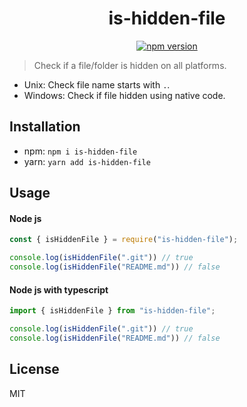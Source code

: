 <div align="center">

# is-hidden-file
[![npm version](https://img.shields.io/badge/dynamic/json?color=317EFB&logo=npm&style=for-the-badge&label=Version&query=version&url=https%3A%2F%2Funpkg.com%2Fis-hidden-file%40latest%2Fpackage.json)](https://www.npmjs.com/package/is-hidden-file)
</div>

> Check if a file/folder is hidden on all platforms.

- Unix: Check file name starts with `.`.
- Windows: Check if file hidden using native code.

## Installation
- npm: `npm i is-hidden-file`
- yarn: `yarn add is-hidden-file`

## Usage
#### Node js
```js
const { isHiddenFile } = require("is-hidden-file");

console.log(isHiddenFile(".git")) // true
console.log(isHiddenFile("README.md")) // false
```

#### Node js with typescript
```ts
import { isHiddenFile } from "is-hidden-file";

console.log(isHiddenFile(".git")) // true
console.log(isHiddenFile("README.md")) // false
```

## License
MIT